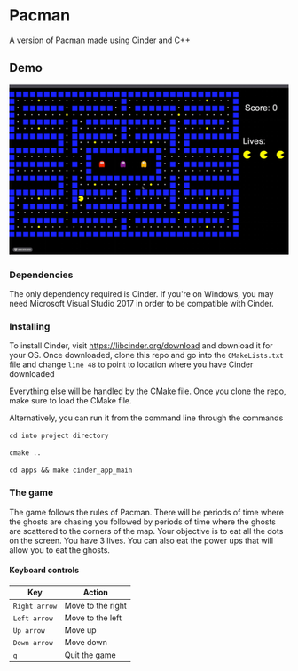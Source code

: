 # Pacman
A version of Pacman made using Cinder and C++

## Demo 
![](pacman.gif)

### Dependencies
The only dependency required is Cinder. If you're on Windows, you may need Microsoft Visual Studio 2017 in order to be compatible with Cinder. 

### Installing
To install Cinder, visit https://libcinder.org/download and download it for your OS. Once downloaded, clone this repo 
and go into the ```CMakeLists.txt``` file and change ```line 48``` to point to location where you have Cinder downloaded 

Everything else will be handled by the CMake file. Once you clone the repo, make sure to load the CMake file. 

Alternatively, you can run it from the command line through the commands

```cd into project directory```

```cmake ..```

```cd apps && make cinder_app_main```

### The game
The game follows the rules of Pacman. There will be periods of time where the ghosts are chasing you followed by periods of time where the ghosts are scattered to the corners of the map. Your objective is to eat all the dots on the screen. You have 3 lives. You can also eat the power ups that will allow you to eat the ghosts.
#### Keyboard controls

| Key       | Action                                                      |
|---------- |-------------------------------------------------------------|
| `Right arrow`       | Move to the right                                           |
| `Left arrow`       | Move to the left                                            |
| `Up arrow` | Move up                                                        |
| `Down arrow`       | Move down                                         |
| `q`       | Quit the game    |
                                        
